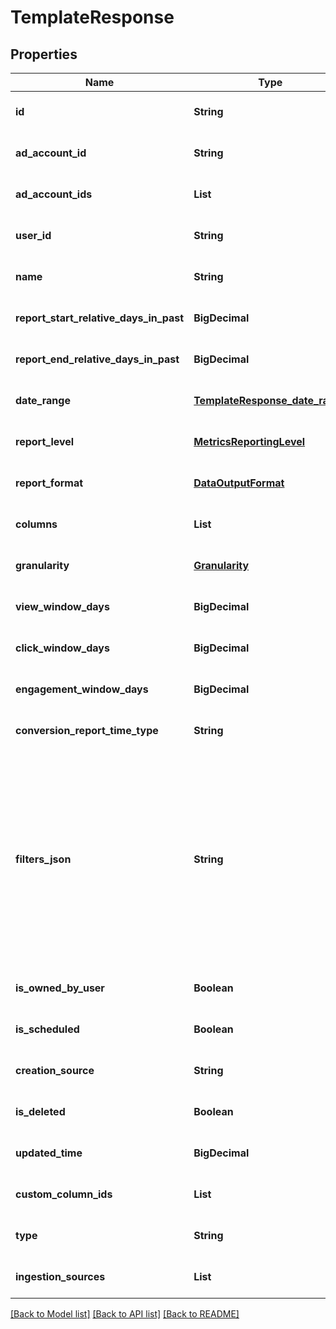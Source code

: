 # TemplateResponse
## Properties

| Name | Type | Description | Notes |
|------------ | ------------- | ------------- | -------------|
| **id** | **String** | Template ID | [optional] [default to null] |
| **ad\_account\_id** | **String** | ID of the Ad Account that owns the template | [optional] [default to null] |
| **ad\_account\_ids** | **List** | IDs of the Ad Accounts that have access to this template | [optional] [default to null] |
| **user\_id** | **String** | ID of the user who created the template | [optional] [default to null] |
| **name** | **String** | Template Name | [optional] [default to null] |
| **report\_start\_relative\_days\_in\_past** | **BigDecimal** | The number of days prior to the day the report will be delivered at which the report will start | [optional] [default to null] |
| **report\_end\_relative\_days\_in\_past** | **BigDecimal** | The number of days prior to the day the report will be delivered at which the report will end | [optional] [default to null] |
| **date\_range** | [**TemplateResponse_date_range**](TemplateResponse_date_range.md) |  | [optional] [default to null] |
| **report\_level** | [**MetricsReportingLevel**](MetricsReportingLevel.md) |  | [optional] [default to null] |
| **report\_format** | [**DataOutputFormat**](DataOutputFormat.md) |  | [optional] [default to null] |
| **columns** | **List** | A list of columns to be included in the report | [optional] [default to null] |
| **granularity** | [**Granularity**](Granularity.md) |  | [optional] [default to null] |
| **view\_window\_days** | **BigDecimal** | The length of the sliding window over which view conversions will be attributed | [optional] [default to null] |
| **click\_window\_days** | **BigDecimal** | The length of the sliding window over which click conversions will be attributed | [optional] [default to null] |
| **engagement\_window\_days** | **BigDecimal** | The length of the sliding window over which engagement conversions will be attributed | [optional] [default to null] |
| **conversion\_report\_time\_type** | **String** | Conversion report time type | [optional] [default to null] |
| **filters\_json** | **String** | A JSON representation of any filters to be applied before returning report data. Each filter object should contain all of the following fields:&lt;br&gt; \&quot;field\&quot;: The column name&lt;br&gt; \&quot;operator\&quot;: The operator. Allowed operators: [\&quot;&#x3D;\&quot;, \&quot;!&#x3D;\&quot;, \&quot;in\&quot;, \&quot;not_in\&quot;, \&quot;~\&quot;, \&quot;&gt;\&quot;, \&quot;&lt;\&quot;, \&quot;contains_substring\&quot;]&lt;br&gt; \&quot;value\&quot;: A single value or a list of values | [optional] [default to null] |
| **is\_owned\_by\_user** | **Boolean** | A boolean value that indicates if the user owns the template | [optional] [default to null] |
| **is\_scheduled** | **Boolean** | A boolean value that indicates if this template has been used to create a scheduled report | [optional] [default to null] |
| **creation\_source** | **String** | The surface used to create this template | [optional] [default to null] |
| **is\_deleted** | **Boolean** | A boolean that indicates if the template has been deleted | [optional] [default to null] |
| **updated\_time** | **BigDecimal** | Time of last update in seconds since Unix epoch | [optional] [default to null] |
| **custom\_column\_ids** | **List** | A list of custom column IDs | [optional] [default to null] |
| **type** | **String** | Reporting template type | [optional] [default to null] |
| **ingestion\_sources** | **List** | The filter on the conversion ingestion source method for conversion metrics | [optional] [default to null] |

[[Back to Model list]](../README.md#documentation-for-models) [[Back to API list]](../README.md#documentation-for-api-endpoints) [[Back to README]](../README.md)

